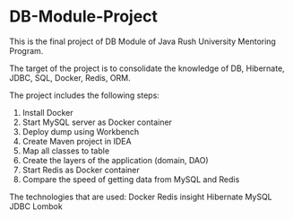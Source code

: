 # DB-Module-Project

This is the final project of DB Module of Java Rush University Mentoring Program.

The target of the project is to consolidate the knowledge of DB, Hibernate, JDBC,
SQL, Docker, Redis, ORM.

The project includes the following steps:
1. Install Docker
2. Start MySQL server as Docker container
3. Deploy dump using Workbench
4. Create Maven project in IDEA
5. Map all classes to table
6. Create the layers of the application (domain, DAO)
7. Start Redis as Docker container
8. Compare the speed of getting data from MySQL and Redis

The technologies that are used:
Docker
Redis insight
Hibernate
MySQL
JDBC
Lombok